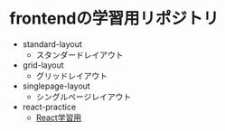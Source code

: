 # frontendの学習用リポジトリ
- standard-layout
    - スタンダードレイアウト
- grid-layout
    - グリッドレイアウト
- singlepage-layout
    - シングルページレイアウト
- react-practice
    - [React学習用](https://egghead.io/courses/the-beginner-s-guide-to-react)
